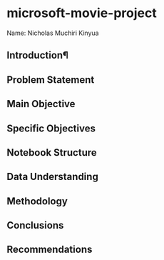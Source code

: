 # microsoft-movie-project

Name: Nicholas Muchiri Kinyua
## Introduction¶
## Problem Statement
## Main Objective
## Specific Objectives
## Notebook Structure
## Data Understanding
## Methodology
## Conclusions
## Recommendations
